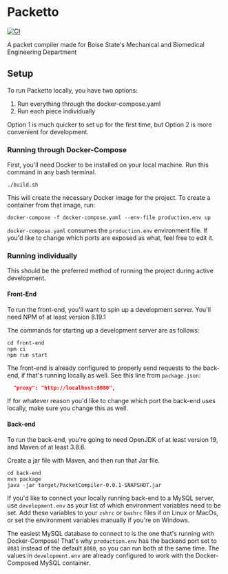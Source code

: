 # Packetto 
[![CI](https://github.com/cs481-ekh/f22-gneiss/actions/workflows/ci.yml/badge.svg)](https://github.com/cs481-ekh/f22-gneiss/actions/workflows/ci.yml)

A packet compiler made for Boise State's Mechanical and Biomedical Engineering Department

## Setup

To run Packetto locally, you have two options:
1. Run everything through the docker-compose.yaml
2. Run each piece individually

Option 1 is much quicker to set up for the first time, but Option 2 is more convenient for development.

### Running through Docker-Compose

First, you'll need Docker to be installed on your local machine. Run this command in any bash terminal.

```
./build.sh
```

This will create the necessary Docker image for the project. To create a container from that image, run:
```
docker-compose -f docker-compose.yaml --env-file production.env up
```

`docker-compose.yaml` consumes the `production.env` environment file. If you'd like to change which ports are exposed as what, feel free to edit it.

### Running individually

This should be the preferred method of running the project during active development.

#### Front-End

To run the front-end, you'll want to spin up a development server. You'll need NPM of at least version 8.19.1

The commands for starting up a development server are as follows:
```
cd front-end
npm ci
npm run start
```

The front-end is already configured to properly send requests to the back-end, if that's running locally as well. See this line from `package.json`:
```json
  "proxy": "http://localhost:8080",
```
If for whatever reason you'd like to change which port the back-end uses locally, make sure you change this as well.

#### Back-end

To run the back-end, you're going to need OpenJDK of at least version 19, and Maven of at least 3.8.6.

Create a jar file with Maven, and then run that Jar file.
```
cd back-end
mvn package
java -jar target/PacketCompiler-0.0.1-SNAPSHOT.jar    
```

If you'd like to connect your locally running back-end to a MySQL server, use `development.env` as your list of which environment variables need to be set. Add these variables to your `zshrc` or `bashrc` files if on Linux or MacOs, or set the environment variables manually if you're on Windows.

The easiest MySQL database to connect to is the one that's running with Docker-Compose! That's why `production.env` has the backend port set to `8081` instead of the default `8080`, so you can run both at the same time. The values in `development.env` are already configured to work with the Docker-Composed MySQL container.

